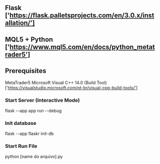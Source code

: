 ## Flask ['https://flask.palletsprojects.com/en/3.0.x/installation/']

## MQL5 + Python ['https://www.mql5.com/en/docs/python_metatrader5']

## Prerequisites 
MetaTrader5
Microsoft Visual C++ 14.0 (Build Tool) ['https://visualstudio.microsoft.com/pt-br/visual-cpp-build-tools/']

### Start Server (Interactive Mode)
flask --app app run --debug 

### Init database
flask --app flaskr init-db

### Start Run File 
python [name do arquivo].py